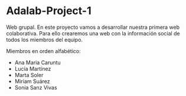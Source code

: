 # Adalab-Project-1
Web grupal. En este proyecto vamos a desarrollar nuestra primera web colaborativa. Para ello crearemos una web con la información social de todos los miembros del equipo.

Miembros en orden alfabético:

* Ana Maria Caruntu
* Lucía Martínez
* Marta Soler
* Miriam Suárez
* Sonia Sanz Vivas
